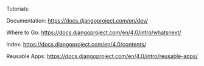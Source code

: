 Tutorials:

Documentation:
https://docs.djangoproject.com/en/dev/

Where to Go:
https://docs.djangoproject.com/en/4.0/intro/whatsnext/

Index:
https://docs.djangoproject.com/en/4.0/contents/

Reusable Apps:
https://docs.djangoproject.com/en/4.0/intro/reusable-apps/